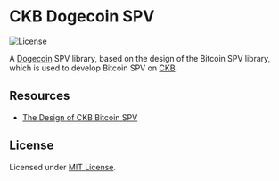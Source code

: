 # CKB Dogecoin SPV

[![License]](#license)

A [Dogecoin] SPV library, based on the design of the Bitcoin SPV library, which is used to develop Bitcoin SPV on [CKB].

[License]: https://img.shields.io/badge/License-MIT-blue.svg

## Resources

- [The Design of CKB Bitcoin SPV](docs/Design.md)

## License

Licensed under [MIT License].

[Dogecoin]: https://https://dogecoin.com/
[CKB]: https://github.com/nervosnetwork/ckb

[MIT License]: LICENSE
